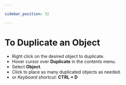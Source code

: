 ```yaml
---

sidebar_position: 32

---
```

# To Duplicate an Object

- Right click on the desired object to duplicate.
- Hover cursor over **Duplicate** in the contents menu.
- Select **Object**.
- Click to place as many duplicated objects as needed.
- or *Keyboard shortcut:* **CTRL + D**
